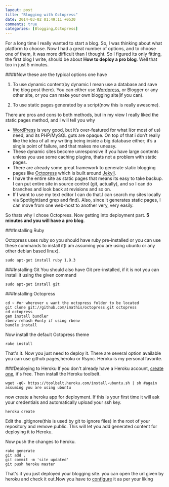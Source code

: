 ```yaml
---
layout: post
title: "Blogging with Octopress"
date: 2014-03-02 01:49:11 +0530
comments: true
categories: [Blogging,Octopress]
---
```


For a long time I really wanted to start a blog. So, I was thinking about what platform to choose. Now I had a great number of options, and to choose one of them, it was more difficult than I thought. So I figured its only fitting, the first blog I write, should be about **How to deploy a pro blog**. Well that too in just 5 minutes.

<!-- more -->

####Now these are the typical options one have  

1. To use dynamic content(by dynamic I mean use a database and save the blog post there). You can either use [Wordpress](http://www.wordpress.org), or Blogger or any other site, or you can make your own blogging site(if you can).  

2. To use static pages generated by a script(now this is really awesome).

There are pros and cons to both methods, but in my view I really liked the static pages method, and I will tell you why

* [WordPress](http://www.wordpress.org) is very good, but it’s over-featured for what I(or most of us) need, and its PHP/MySQL guts are opaque. On top of that i don’t really like the idea of all my writing being inside a big database either; it’s a single point of failure, and that makes me uneasy.
* These dynamic sites become unresponsive if you have large contents unless you use some caching plugins, thats not a problem with static pages.
* There are already some great framework to generate static blogging pages like [Octopress](http://octopress.org/) which is built around [Jekyll](https://github.com/mojombo/jekyll).
* I have the entire site as static pages that means its easy to take backup. I can put entire site in source control (git, actually), and so I can do branches and look back at revisions and so on.
* If I want to use my text editor I can do that.I can search my sites locally via Spotlight(and grep and find). Also, since it generates static pages, I can move from one web-host to another very, very easily.

So thats why I chose Octopress. Now getting into deployment part. **5 minutes and you will have a pro blog**.

###Installing Ruby

Octopress uses ruby so you should have ruby pre-installed or you can use these commands to install it(I am assuming you are using ubuntu or any other debian based linux).
```
sudo apt-get install ruby 1.9.3
```
###Installing Git
You should also have Git pre-installed, if it is not you can install it using the given command
```
sudo apt-get install git
```
###Installing Octopress
```
cd ~ #or wherever u want the octopress folder to be located
git clone git://github.com/imathis/octopress.git octopress
cd octopress
gem install bundler
rbenv rehash #only if using rbenv
bundle install
```
Now install the default Octopress theme
```
rake install
```
That's it. Now you just need to deploy it. There are several option available you can use github pages,heroku or Rsync. Heroku is my personal favorite.

###Deploying to Heroku
If you don't already have a Heroku account, [create one](https://api.heroku.com/signup), it's free. Then install the Heroku toolbelt.

```
wget -qO- https://toolbelt.heroku.com/install-ubuntu.sh | sh #again assuming you are using ubuntu
```

now create a heroku app for deployment. If this is your first time it will ask your credentials and automatically upload your ssh key.
```
heroku create
```
Edit the .gitignore(this is used by git to ignore files) in the root of your repository and remove public. This will let you add generated content for deploying it to Heroku.

Now push the changes to heroku.
```
rake generate
git add .
git commit -m 'site updated'
git push heroku master 
```
That's it you just deployed your blogging site. you can open the url given by heroku and check it out.Now you have to [configure](http://octopress.org/docs/configuring/) it as per your liking